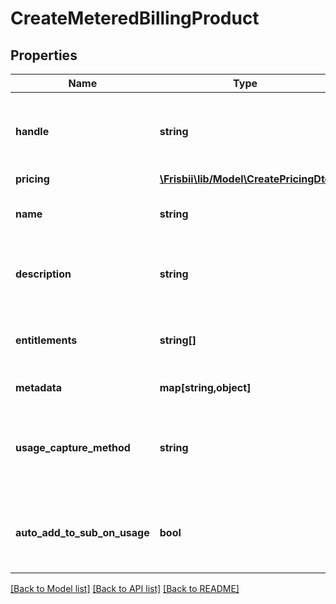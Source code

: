 # CreateMeteredBillingProduct

## Properties
Name | Type | Description | Notes
------------ | ------------- | ------------- | -------------
**handle** | **string** | Handle of metered billing product. Unique per account | 
**pricing** | [**\Frisbii\lib/Model\CreatePricingDto**](CreatePricingDto.md) |  | 
**name** | **string** | Name of metered billing product. | 
**description** | **string** | Optional description of metered billing product | [optional] 
**entitlements** | **string[]** | Entitlements for this metered billing product. | [optional] 
**metadata** | **map[string,object]** | Custom metadata. | [optional] 
**usage_capture_method** | **string** | The method used to capture usage for this metered billing product. | 
**auto_add_to_sub_on_usage** | **bool** | Automatically add this product to a subscription when usage is recorded | [optional] 

[[Back to Model list]](../../README.md#documentation-for-models) [[Back to API list]](../../README.md#documentation-for-api-endpoints) [[Back to README]](../../README.md)

